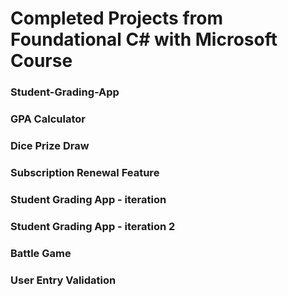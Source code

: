 # Completed Projects from Foundational C# with Microsoft Course

### Student-Grading-App
### GPA Calculator
### Dice Prize Draw
### Subscription Renewal Feature
### Student Grading App - iteration
### Student Grading App - iteration 2
### Battle Game
### User Entry Validation

